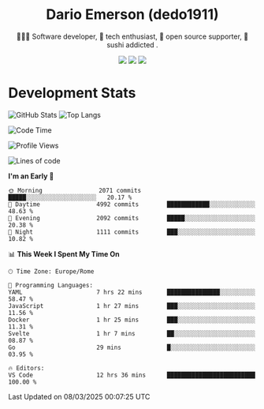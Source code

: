 <div align="center">
  
# Dario Emerson (dedo1911)
👨🏼‍💻 Software developer, 🔧 tech enthusiast, 🙌 open source supporter, 🍣 sushi addicted .

[![](https://img.shields.io/badge/-Linkedin-informational?style=for-the-badge&logo=linkedin&logoColor=white&color=2867B2)](http://linkedin.com/in/dedo1911)
[![](https://img.shields.io/badge/-Telegram-informational?style=for-the-badge&logo=telegram&logoColor=white&color=0088cc)](https://t.me/dedo1911)
[![](https://img.shields.io/badge/-Facebook-informational?style=for-the-badge&logo=facebook&logoColor=white&color=3b5998)](https://fb.com/dedo1911)

</div>

# Development Stats

![GitHub Stats](https://github-readme-stats.vercel.app/api?username=dedo1911&hide=&count_private=true&title_color=84cc16&text_color=ffffff&icon_color=84cc16&bg_color=1c1917&hide_border=true&border_radius=0&show_icons=true)
![Top Langs](https://github-readme-stats.vercel.app/api/top-langs/?username=dedo1911&theme=chartreuse-dark&layout=compact)

<!--START_SECTION:waka-->
![Code Time](http://img.shields.io/badge/Code%20Time-1%2C570%20hrs%2036%20mins-blue)

![Profile Views](http://img.shields.io/badge/Profile%20Views-0-blue)

![Lines of code](https://img.shields.io/badge/From%20Hello%20World%20I%27ve%20Written-3.2%20million%20lines%20of%20code-blue)

**I'm an Early 🐤** 

```text
🌞 Morning                2071 commits        █████░░░░░░░░░░░░░░░░░░░░   20.17 % 
🌆 Daytime                4992 commits        ████████████░░░░░░░░░░░░░   48.63 % 
🌃 Evening                2092 commits        █████░░░░░░░░░░░░░░░░░░░░   20.38 % 
🌙 Night                  1111 commits        ███░░░░░░░░░░░░░░░░░░░░░░   10.82 % 
```


📊 **This Week I Spent My Time On** 

```text
🕑︎ Time Zone: Europe/Rome

💬 Programming Languages: 
YAML                     7 hrs 22 mins       ███████████████░░░░░░░░░░   58.47 % 
JavaScript               1 hr 27 mins        ███░░░░░░░░░░░░░░░░░░░░░░   11.56 % 
Docker                   1 hr 25 mins        ███░░░░░░░░░░░░░░░░░░░░░░   11.31 % 
Svelte                   1 hr 7 mins         ██░░░░░░░░░░░░░░░░░░░░░░░   08.87 % 
Go                       29 mins             █░░░░░░░░░░░░░░░░░░░░░░░░   03.95 % 

🔥 Editors: 
VS Code                  12 hrs 36 mins      █████████████████████████   100.00 % 
```


 Last Updated on 08/03/2025 00:07:25 UTC
<!--END_SECTION:waka-->

<!--
**dedo1911/dedo1911** is a ✨ _special_ ✨ repository because its `README.md` (this file) appears on your GitHub profile.

Here are some ideas to get you started:

- 🔭 I’m currently working on ...
- 🌱 I’m currently learning ...
- 👯 I’m looking to collaborate on ...
- 🤔 I’m looking for help with ...
- 💬 Ask me about ...
- 📫 How to reach me: ...
- 😄 Pronouns: ...
- ⚡ Fun fact: ...
-->
